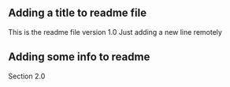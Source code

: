 ## Adding a title to readme file
This is the readme file version 1.0
Just adding a new line remotely

## Adding some info to readme
Section 2.0